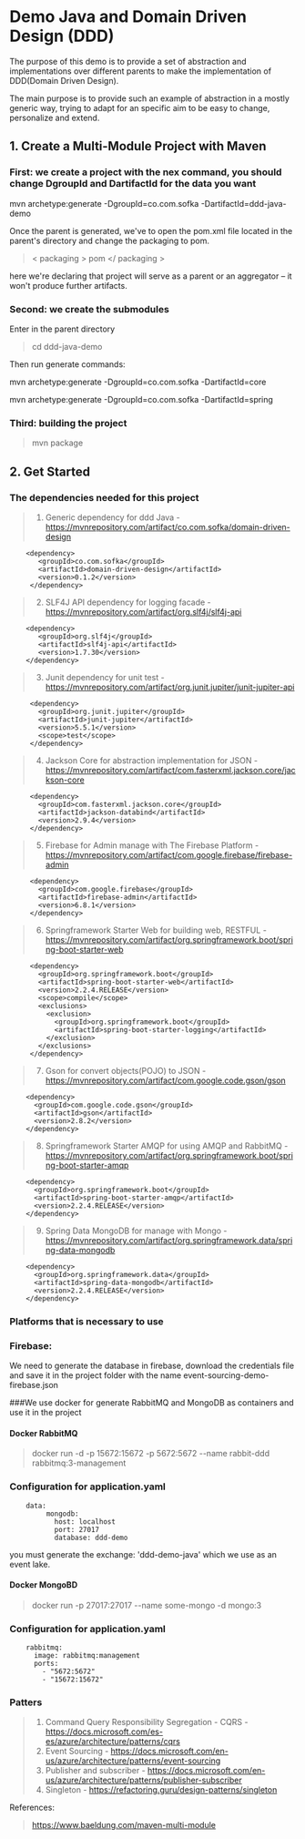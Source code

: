 # Demo Java and Domain Driven Design (DDD)

The purpose of this demo is to provide a set of abstraction and implementations over different parents to make the implementation 
of DDD(Domain Driven Design).

The main purpose is to provide such an example of abstraction in a mostly generic way, trying to adapt for an specific aim to be easy 
to change, personalize and extend.  

## 1. Create a Multi-Module Project with Maven

### First: we create a project with the nex command, you should change DgroupId and DartifactId for the data you want

mvn archetype:generate -DgroupId=co.com.sofka -DartifactId=ddd-java-demo 

Once the parent is generated, we've to open the pom.xml file located in the parent's directory and change the packaging to pom.

> < packaging > pom </ packaging >

here we're declaring that project will serve as a parent or an aggregator – it won't produce further artifacts.

### Second: we create the submodules

Enter in the parent directory

> cd ddd-java-demo

Then run generate commands:

mvn archetype:generate -DgroupId=co.com.sofka  -DartifactId=core 

mvn archetype:generate -DgroupId=co.com.sofka  -DartifactId=spring

### Third: building the project 

> mvn package

## 2. Get Started

### The dependencies needed for this project

> 1. Generic dependency for ddd Java - https://mvnrepository.com/artifact/co.com.sofka/domain-driven-design
```
    <dependency>
       <groupId>co.com.sofka</groupId>
       <artifactId>domain-driven-design</artifactId>
       <version>0.1.2</version>
     </dependency>
```
> 2. SLF4J API dependency for logging facade - https://mvnrepository.com/artifact/org.slf4j/slf4j-api
```
    <dependency>
       <groupId>org.slf4j</groupId>
       <artifactId>slf4j-api</artifactId>
       <version>1.7.30</version>
    </dependency>
```
> 3. Junit dependency for unit test - https://mvnrepository.com/artifact/org.junit.jupiter/junit-jupiter-api
```
     <dependency>
       <groupId>org.junit.jupiter</groupId>
       <artifactId>junit-jupiter</artifactId>
       <version>5.5.1</version>
       <scope>test</scope>
     </dependency>
 ```
> 4. Jackson Core for abstraction implementation for JSON - https://mvnrepository.com/artifact/com.fasterxml.jackson.core/jackson-core
```
     <dependency>
       <groupId>com.fasterxml.jackson.core</groupId>
       <artifactId>jackson-databind</artifactId>
       <version>2.9.4</version>
     </dependency>
 ```
> 5. Firebase for Admin manage with The Firebase Platform - https://mvnrepository.com/artifact/com.google.firebase/firebase-admin
```
     <dependency>
       <groupId>com.google.firebase</groupId>
       <artifactId>firebase-admin</artifactId>
       <version>6.8.1</version>
     </dependency>
 ```
> 6. Springframework Starter Web for building web, RESTFUL - https://mvnrepository.com/artifact/org.springframework.boot/spring-boot-starter-web
```
     <dependency>
       <groupId>org.springframework.boot</groupId>
       <artifactId>spring-boot-starter-web</artifactId>
       <version>2.2.4.RELEASE</version>
       <scope>compile</scope>
       <exclusions>
         <exclusion>
           <groupId>org.springframework.boot</groupId>
           <artifactId>spring-boot-starter-logging</artifactId>
         </exclusion>
       </exclusions>
     </dependency>
 ```
> 7. Gson for convert objects(POJO) to JSON - https://mvnrepository.com/artifact/com.google.code.gson/gson
```
    <dependency>
      <groupId>com.google.code.gson</groupId>
      <artifactId>gson</artifactId>
      <version>2.8.2</version>
    </dependency>
 ```
> 8. Springframework Starter AMQP for using AMQP and RabbitMQ - https://mvnrepository.com/artifact/org.springframework.boot/spring-boot-starter-amqp
```
    <dependency>
      <groupId>org.springframework.boot</groupId>
      <artifactId>spring-boot-starter-amqp</artifactId>
      <version>2.2.4.RELEASE</version>
    </dependency>
 ```
> 9. Spring Data MongoDB for manage with Mongo - https://mvnrepository.com/artifact/org.springframework.data/spring-data-mongodb
```
    <dependency>
      <groupId>org.springframework.data</groupId>
      <artifactId>spring-data-mongodb</artifactId>
      <version>2.2.4.RELEASE</version>
    </dependency>
 ```


### Platforms that is necessary to use

### Firebase: 

We need to generate the database in firebase, download the credentials file and save it in the project folder with the name event-sourcing-demo-firebase.json

###We use docker for generate RabbitMQ and MongoDB as containers and use it in the project

#### Docker RabbitMQ
> docker run -d -p 15672:15672 -p 5672:5672 --name rabbit-ddd rabbitmq:3-management

### Configuration for application.yaml
```
    data:
         mongodb:
           host: localhost
           port: 27017
           database: ddd-demo
```

you must generate the exchange: 'ddd-demo-java' which we use as an event lake.

#### Docker MongoBD
> docker run -p 27017:27017 --name some-mongo -d mongo:3

### Configuration for application.yaml
```
    rabbitmq:
      image: rabbitmq:management
      ports:
        - "5672:5672"
        - "15672:15672"
```

### Patters
> 1. Command Query Responsibility Segregation - CQRS - https://docs.microsoft.com/es-es/azure/architecture/patterns/cqrs
> 2. Event Sourcing - https://docs.microsoft.com/en-us/azure/architecture/patterns/event-sourcing
> 3. Publisher and subscriber - https://docs.microsoft.com/en-us/azure/architecture/patterns/publisher-subscriber
> 4. Singleton - https://refactoring.guru/design-patterns/singleton


References: 
> https://www.baeldung.com/maven-multi-module





